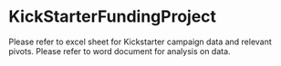 # KickStarterFundingProject

Please refer to excel sheet for Kickstarter campaign data and relevant pivots. 
Please refer to word document for analysis on data. 
